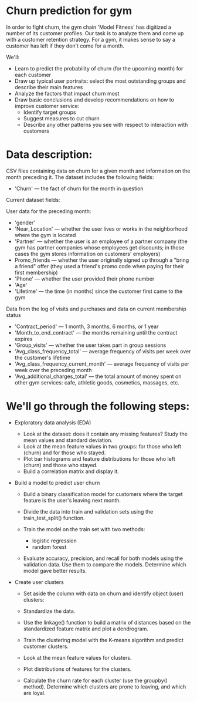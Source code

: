 # Churn prediction for gym

In order to fight churn, the gym chain 'Model Fitness' has digitized a number of its customer profiles. Our task is to analyze them and come up with a customer retention strategy. For a gym, it makes sense to say a customer has left if they don't come for a month.

We'll:

- Learn to predict the probability of churn (for the upcoming month) for each customer
- Draw up typical user portraits: select the most outstanding groups and describe their main features
- Analyze the factors that impact churn most
- Draw basic conclusions and develop recommendations on how to improve customer service:
  - Identify target groups
  - Suggest measures to cut churn
  - Describe any other patterns you see with respect to interaction with customers
 
# Data description:

 CSV files containing data on churn for a given month and information on the month preceding it. The dataset includes the following fields:

- 'Churn' — the fact of churn for the month in question

Current dataset fields:

User data for the preceding month:
- 'gender'
- 'Near_Location' — whether the user lives or works in the neighborhood where the gym is located
- 'Partner' — whether the user is an employee of a partner company (the gym has partner companies whose employees get discounts; in those cases the gym stores information on customers' employers)
- Promo_friends — whether the user originally signed up through a "bring a friend" offer (they used a friend's promo code when paying for their first membership)
- 'Phone' — whether the user provided their phone number
- 'Age'
- 'Lifetime' — the time (in months) since the customer first came to the gym

Data from the log of visits and purchases and data on current membership status

- 'Contract_period' — 1 month, 3 months, 6 months, or 1 year
- 'Month_to_end_contract' — the months remaining until the contract expires
- 'Group_visits' — whether the user takes part in group sessions
- 'Avg_class_frequency_total' — average frequency of visits per week over the customer's lifetime
- 'Avg_class_frequency_current_month' — average frequency of visits per week over the preceding month
- 'Avg_additional_charges_total' — the total amount of money spent on other gym services: cafe, athletic goods, cosmetics, massages, etc.

# We'll go through the following steps:

- Exploratory data analysis (EDA)

  - Look at the dataset: does it contain any missing features? Study the mean values and standard deviation.
  - Look at the mean feature values in two groups: for those who left (churn) and for those who stayed.
  - Plot bar histograms and feature distributions for those who left (churn) and those who stayed.
  - Build a correlation matrix and display it.
- Build a model to predict user churn

  - Build a binary classification model for customers where the target feature is the user's leaving next month.

  - Divide the data into train and validation sets using the train_test_split() function.
  - Train the model on the train set with two methods:
    - logistic regression
    - random forest
  - Evaluate accuracy, precision, and recall for both models using the validation data. Use them to compare the models. Determine which model gave better results.
  
- Create user clusters

    - Set aside the column with data on churn and identify object (user) clusters:

    - Standardize the data.
    - Use the linkage() function to build a matrix of distances based on the standardized feature matrix and plot a dendrogram.
    - Train the clustering model with the K-means algorithm and predict customer clusters.
    - Look at the mean feature values for clusters.
    - Plot distributions of features for the clusters.
    - Calculate the churn rate for each cluster (use the groupby() method). Determine which clusters are prone to leaving, and which are loyal.
  
